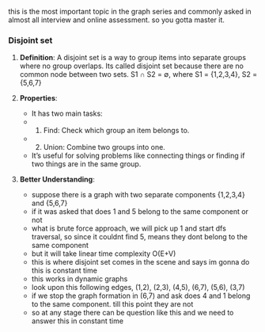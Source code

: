 this is the most important topic in the graph series and commonly asked in almost all interview and online assessment. so you gotta master it. <br>
### Disjoint set
1. **Definition**: A disjoint set is a way to group items into separate groups where no group overlaps. Its called disjoint set because there are no common node between two sets. S1 ∩ S2 = ∅, where S1 = {1,2,3,4}, S2 = {5,6,7}
2. **Properties**:  
   - It has two main tasks:
   - 1. Find: Check which group an item belongs to.
   - 2. Union: Combine two groups into one.
   - It’s useful for solving problems like connecting things or finding if two things are in the same group.

3. **Better Understanding**:
   - suppose there is a graph with two separate components {1,2,3,4} and {5,6,7}
   - if it was asked that does 1 and 5 belong to the same component or not
   - what is brute force approach, we will pick up 1 and start dfs traversal, so since it couldnt find 5, means they dont belong to the same component
   - but it will take linear time complexity O(E+V)
   - this is where disjoint set comes in the scene and says im gonna do this is constant time
   - this works in dynamic graphs
   - look upon this following edges, (1,2), (2,3), (4,5), (6,7), (5,6), (3,7)
   - if we stop the graph formation in (6,7) and ask does 4 and 1 belong to the same component. till this point they are not
   - so at any stage there can be question like this and we need to answer this in constant time 







